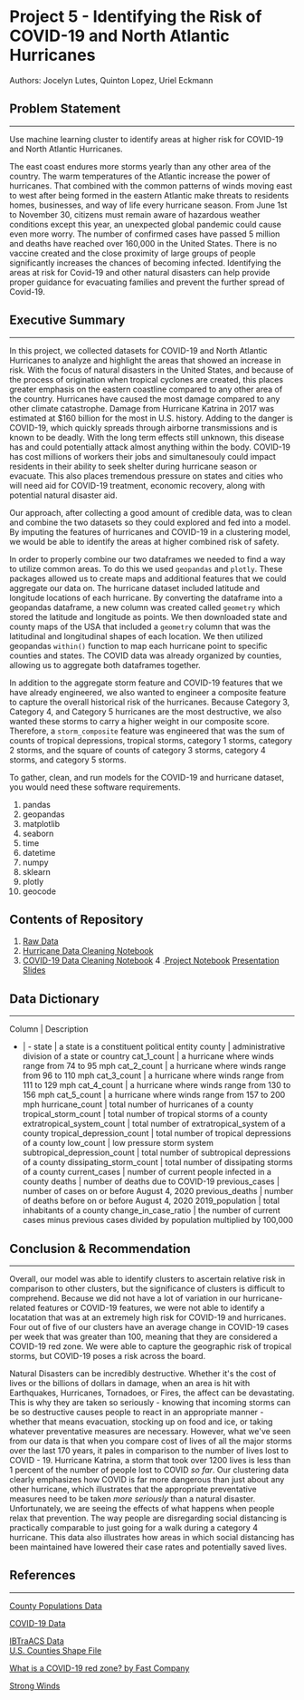 # Project 5 - Identifying the Risk of COVID-19 and North Atlantic Hurricanes
Authors: Jocelyn Lutes, Quinton Lopez, Uriel Eckmann

## Problem Statement
---
Use machine learning cluster to identify areas at higher risk for COVID-19 and North Atlantic Hurricanes.

The east coast endures more storms yearly than any other area of the country. The warm temperatures of the Atlantic increase the power of hurricanes. That combined with the common patterns of winds moving east to west after being formed in the eastern Atlantic make threats to residents homes, businesses, and way of life every hurricane season. From June 1st to November 30, citizens must remain aware of hazardous weather conditions except this year, an unexpected global pandemic could cause even more worry. The number of confirmed cases have passed 5 million and deaths have reached over 160,000 in the United States. There is no vaccine created and the close proximity of large groups of people significantly increases the chances of becoming infected. Identifying the areas at risk for Covid-19 and other natural disasters can help provide proper guidance for evacuating families and prevent the further spread of Covid-19. 

## Executive Summary
---
In this project, we collected datasets for COVID-19 and North Atlantic Hurricanes to analyze and highlight the areas that showed an increase in risk.
With the focus of natural disasters in the United States, and because of the process of origination when tropical cyclones are created, this places greater emphasis on the eastern coastline compared to any other area of the country. Hurricanes have caused the most damage compared to any other climate catastrophe. Damage from Hurricane Katrina in 2017 was estimated at $160 billion for the most in U.S. history. Adding to the danger is COVID-19, which quickly spreads through airborne transmissions and is known to be deadly. With the long term effects still unknown, this disease has and could potentially attack almost anything within the body. COVID-19 has cost millions of workers their jobs and simultanesouly could impact residents in their ability to seek shelter during hurricane season or evacuate. This also places tremendous pressure on states and cities who will need aid for COVID-19 treatment, economic recovery, along with potential natural disaster aid. 

Our approach, after collecting a good amount of credible data, was to clean and combine the two datasets so they could explored and fed into a model. By imputing the features of hurricanes and COVID-19 in a clustering model, we would be able to identify the areas at higher combined risk of safety. 

In order to properly combine our two dataframes we needed to find a way to utilize common areas. To do this we used `geopandas` and `plotly`. These packages allowed us to create maps and additional features that we could aggregate our data on. The hurricane dataset included latitude and longitude locations of each hurricane. By converting the dataframe into a geopandas dataframe, a new column was created called `geometry` which stored the latitude and longitude as points. We then downloaded state and county maps of the USA that included a `geometry` column that was the latitudinal and longitudinal shapes of each location. We then utilized geopandas `within()` function to map each hurricane point to specific counties and states. The COVID data was already organized by counties, allowing us to aggregate both dataframes together. 

In addition to the aggregate storm feature and COVID-19 features that we have already engineered, we also wanted to engineer a composite feature to capture the overall historical risk of the hurricanes. Because Category 3, Category 4, and Category 5 hurricanes are the most destructive, we also wanted these storms to carry a higher weight in our composite score. Therefore, a `storm_composite` feature was engineered that was the sum of counts of tropical depressions, tropical storms, category 1 storms, category 2 storms, and the square of counts of category 3 storms, category 4 storms, and category 5 storms.

To gather, clean, and run models for the COVID-19 and hurricane dataset, you would need these software requirements. 
1. pandas
2. geopandas
3. matplotlib
4. seaborn
5. time
6. datetime
7. numpy
8. sklearn
9. plotly
10. geocode

## Contents of Repository
1. [Raw Data](https://git.generalassemb.ly/jlu90/project_5/tree/master/data)
2. [Hurricane Data Cleaning Notebook](https://git.generalassemb.ly/jlu90/project_5/blob/master/code/01_hurricane_data_cleaning.ipynb)
3. [COVID-19 Data Cleaning Notebook](https://git.generalassemb.ly/jlu90/project_5/blob/master/code/02_covid_data_cleaning.ipynb)
4 .[Project Notebook](https://git.generalassemb.ly/jlu90/project_5/blob/master/code/03_project_nb.ipynb)
[Presentation Slides](https://docs.google.com/presentation/d/1KPo8Ws_MwPrIWB6ChViykOxra26IR08ocLea3Y_8qLc/edit?usp=sharing)

## Data Dictionary
---
Column | Description
- | - 
state | a state is a constituent political entity 
county | administrative division of a state or country 
cat_1_count | a hurricane where winds range from 74 to 95 mph 
cat_2_count | a hurricane where winds range from 96 to 110 mph 
cat_3_count | a hurricane where winds range from 111 to 129 mph 
cat_4_count | a hurricane where winds range from 130 to 156 mph 
cat_5_count | a hurricane where winds range from 157 to 200 mph 
hurricane_count | total number of hurricanes of a county 
tropical_storm_count | total number of tropical storms of a county
extratropical_system_count | total number of extratropical_system of a county
tropical_depression_count | total number of tropical depressions of a county
low_count | low pressure storm system
subtropical_depression_count | total number of subtropical depressions of a county
dissipating_storm_count | total number of dissipating storms of a county
current_cases | number of current people infected in a county 
deaths | number of deaths due to COVID-19 
previous_cases | number of cases on or before August 4, 2020
previous_deaths |  number of deaths before on or before August 4, 2020
2019_population | total inhabitants of a county 
change_in_case_ratio | the number of current cases minus previous cases divided by population multiplied by 100,000


## Conclusion & Recommendation
---
Overall, our model was able to identify clusters to ascertain relative risk in comparison to other clusters, but the significance of clusters is difficult to comprehend. Because we did not have a lot of variation in our hurricane-related features or COVID-19 features, we were not able to identify a locatation that was at an extremely high risk for COVID-19 and hurricanes. Four out of five of our clusters have an average change in COVID-19 cases per week that was greater than 100, meaning that they are considered a COVID-19 red zone. We were able to capture the geographic risk of tropical storms, but COVID-19 poses a risk across the board.

Natural Disasters can be incredibly destructive. Whether it's the cost of lives or the billions of dollars in damage, when an area is hit with Earthquakes, Hurricanes, Tornadoes, or Fires, the affect can be devastating. This is why they are taken so seriously - knowing that incoming storms can be so destructive causes people to react in an appropriate manner - whether that means evacuation, stocking up on food and ice, or taking whatever preventative measures are necessary. However, what we've seen from our data is that when you compare cost of lives of all the major storms over the last 170 years, it pales in comparison to the number of lives lost to COVID - 19. Hurricane Katrina, a storm that took over 1200 lives is less than 1 percent of the number of people lost to COVID _so far_. Our clustering data clearly emphasizes how COVID is far more dangerous than just about any other hurricane, which illustrates that the appropriate preventative measures need to be taken _more seriously_ than a natural disaster. Unfortunately, we are seeing the effects of what happens when people relax that prevention. The way people are disregarding social distancing is practically comparable to just going for a walk during a category 4 hurricane. This data also illustrates how areas in which social distancing has been maintained have lowered their case rates and potentially saved lives. 



## References
---
[County Populations Data](https://www.census.gov/data/tables/time-series/demo/popest/2010s-counties-detail.html) 

[COVID-19 Data](https://github.com/nytimes/covid-19-data)  

[IBTraACS Data](https://www.ncdc.noaa.gov/ibtracs/index.php?name=introduction)  
[U.S. Counties Shape File](https://www.census.gov/geographies/mapping-files/time-series/geo/carto-boundary-file.html)  

[What is a COVID-19 red zone? by Fast Company](https://www.fastcompany.com/90529280/what-is-a-covid-19-red-zone-do-you-live-in-one-heres-how-to-find-out) 

[Strong Winds](http://ww2010.atmos.uiuc.edu/(Gh)/wwhlpr/hurricane_saffirsimpson.rxml#:~:text=Once%20it%20becomes%20a%20hurricane,The%20scale%20is%20listed%20below.&text=The%20Saffir%2DSimpson%20scale%20categorizes,scale%20from%201%20to%205)